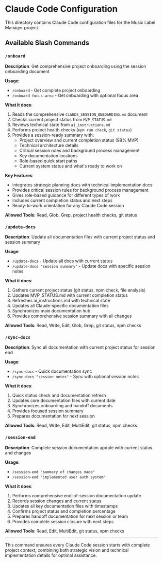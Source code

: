 # Claude Code Configuration

This directory contains Claude Code configuration files for the Music Label Manager project.

## Available Slash Commands

### `/onboard`
**Description**: Get comprehensive project onboarding using the session onboarding document

**Usage**: 
- `/onboard` - Get complete project onboarding
- `/onboard focus-area` - Get onboarding with optional focus area

**What it does**:
1. Reads the comprehensive `CLAUDE_SESSION_ONBOARDING.md` document
2. Checks current project status from `MVP_STATUS.md`
3. Reviews technical state from `ai_instructions.md`
4. Performs project health checks (`npm run check`, `git status`)
5. Provides a session-ready summary with:
   - Project overview and current completion status (98% MVP)
   - Technical architecture details
   - Critical session rules and background process management
   - Key documentation locations
   - Role-based quick start paths
   - Current system status and what's ready to work on

**Key Features**:
- Integrates strategic planning docs with technical implementation docs
- Provides critical session rules for background process management
- Gives role-based guidance for different types of work
- Includes current completion status and next steps
- Ready-to-work orientation for any Claude Code session

**Allowed Tools**: Read, Glob, Grep, project health checks, git status

### `/update-docs`
**Description**: Update all documentation files with current project status and session summary

**Usage**:
- `/update-docs` - Update all docs with current status
- `/update-docs "session summary"` - Update docs with specific session notes

**What it does**:
1. Gathers current project status (git status, npm check, file analysis)
2. Updates MVP_STATUS.md with current completion status
3. Refreshes ai_instructions.md with technical state
4. Updates all Claude-specific documentation files
5. Synchronizes main documentation hub
6. Provides comprehensive session summary with all changes

**Allowed Tools**: Read, Write, Edit, Glob, Grep, git status, npm checks

### `/sync-docs`
**Description**: Sync all documentation with current project status for session end

**Usage**:
- `/sync-docs` - Quick documentation sync
- `/sync-docs "session notes"` - Sync with optional session notes

**What it does**:
1. Quick status check and documentation refresh
2. Updates core documentation files with current date
3. Synchronizes onboarding and handoff documents
4. Provides focused session summary
5. Prepares documentation for next session

**Allowed Tools**: Read, Write, Edit, MultiEdit, git status, npm checks

### `/session-end`
**Description**: Complete session documentation update with current status and changes

**Usage**:
- `/session-end "summary of changes made"`
- `/session-end "implemented user auth system"`

**What it does**:
1. Performs comprehensive end-of-session documentation update
2. Records session changes and current status
3. Updates all key documentation files with timestamps
4. Confirms project status and completion percentage
5. Prepares handoff documentation for next session or team
6. Provides complete session closure with next steps

**Allowed Tools**: Read, Edit, MultiEdit, git status, npm checks

---

This command ensures every Claude Code session starts with complete project context, combining both strategic vision and technical implementation details for optimal assistance.